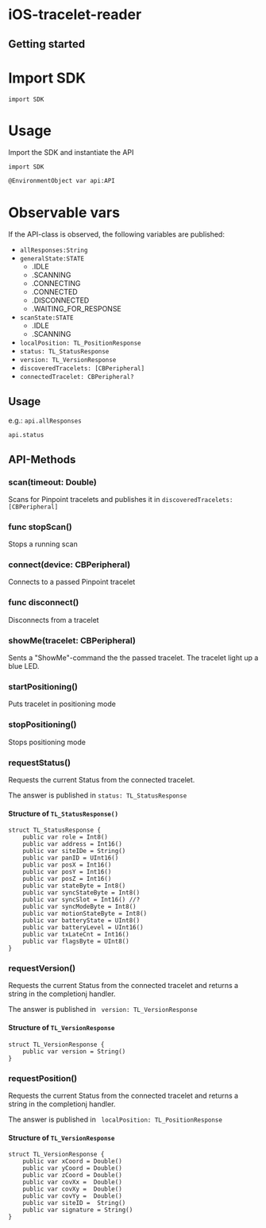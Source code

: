 # iOS-tracelet-reader



## Getting started


# Import SDK

`import SDK`


# Usage
Import the SDK and instantiate the API
  
`import SDK`

`@EnvironmentObject var api:API`


# Observable vars

If the API-class is observed, the following variables are published:

* `allResponses:String`
* `generalState:STATE`
    - .IDLE
    - .SCANNING
    - .CONNECTING
    - .CONNECTED
    - .DISCONNECTED
    - .WAITING_FOR_RESPONSE
* `scanState:STATE`
    - .IDLE
    - .SCANNING
* `localPosition: TL_PositionResponse`
* `status: TL_StatusResponse`
* `version: TL_VersionResponse`
* `discoveredTracelets: [CBPeripheral]`
* `connectedTracelet: CBPeripheral?`

## Usage
e.g.: 
`api.allResponses`

`api.status`



## API-Methods


### scan(timeout: Double)
Scans for Pinpoint tracelets and publishes it in `discoveredTracelets: [CBPeripheral]`
 
### func stopScan() 
Stops a running scan

### connect(device: CBPeripheral)
Connects to a passed Pinpoint tracelet 
  
### func disconnect() 
Disconnects from a tracelet

### showMe(tracelet: CBPeripheral) 
Sents a "ShowMe"-command the the passed tracelet.
The tracelet light up a blue LED.

### startPositioning()   
Puts tracelet in positioning mode  

### stopPositioning() 
Stops positioning mode  

### requestStatus() 
Requests the current Status from the connected tracelet.

The answer is published in `status: TL_StatusResponse`

#### Structure of `TL_StatusResponse()`

```
struct TL_StatusResponse {    
    public var role = Int8()
    public var address = Int16()
    public var siteIDe = String()
    public var panID = UInt16()
    public var posX = Int16()
    public var posY = Int16()
    public var posZ = Int16()
    public var stateByte = Int8()
    public var syncStateByte = Int8()
    public var syncSlot = Int16() //?
    public var syncModeByte = Int8()
    public var motionStateByte = Int8()
    public var batteryState = UInt8()
    public var batteryLevel = UInt16()
    public var txLateCnt = Int16()
    public var flagsByte = UInt8()
}
```
  
    
### requestVersion() 
Requests the current Status from the connected tracelet and returns a string in the completionj handler.

The answer is published in ` version: TL_VersionResponse`

#### Structure of `TL_VersionResponse`
```
struct TL_VersionResponse {    
    public var version = String()
}
```


### requestPosition()
Requests the current Status from the connected tracelet and returns a string in the completionj handler.

The answer is published in ` localPosition: TL_PositionResponse`

#### Structure of `TL_VersionResponse`

```
struct TL_VersionResponse {    
    public var xCoord = Double()
    public var yCoord = Double()
    public var zCoord = Double()
    public var covXx =  Double()
    public var covXy =  Double()
    public var covYy =  Double()
    public var siteID =  String()
    public var signature = String()    
}
```



